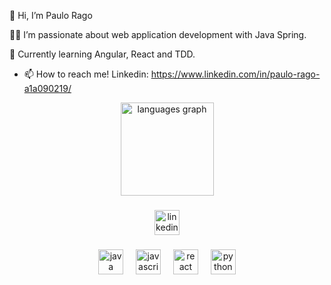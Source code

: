 👋 Hi, I’m Paulo Rago

👨‍💻 I’m passionate about web application development with Java Spring.

🌱 Currently learning Angular, React and TDD.

- 📫 How to reach me! Linkedin: https://www.linkedin.com/in/paulo-rago-a1a090219/

<div align="center">
  <img src="https://github-readme-stats.vercel.app/api/top-langs/?username=paulo-rago&hide_progress=true" height="149" alt="languages graph"  />
</div>

###

<div align="center">
  <a href="https://www.linkedin.com/in/paulo-rago-a1a090219/" target="_blank">
    <img src="https://img.shields.io/static/v1?message=LinkedIn&logo=linkedin&label=&color=0077B5&logoColor=white&labelColor=&style=for-the-badge" height="40" alt="linkedin logo"  />
  </a>

</div>

###

<div align="center">
  <img src="https://cdn.jsdelivr.net/gh/devicons/devicon/icons/java/java-original.svg" height="40" alt="java logo"  />
  <img width="12" />
  <img src="https://cdn.jsdelivr.net/gh/devicons/devicon/icons/javascript/javascript-original.svg" height="40" alt="javascript logo"  />
  <img width="12" />
  <img src="https://cdn.jsdelivr.net/gh/devicons/devicon/icons/react/react-original.svg" height="40" alt="react logo"  />
  <img width="12" />
  <img src="https://cdn.jsdelivr.net/gh/devicons/devicon/icons/python/python-original.svg" height="40" alt="python logo"  />
</div>
